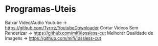 # Programas-Uteis

Baixar Video/Audio Youtube -> https://github.com/Tyrrrz/YoutubeDownloader
Cortar Videos Sem Renderizar -> https://github.com/mifi/lossless-cut
Melhorar Qualidade de Imagens -> https://github.com/mifi/lossless-cut
